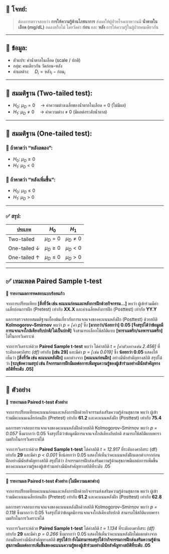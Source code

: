 ## 🧪 **โจทย์:**

> ต้องการตรวจสอบว่า **การให้ความรู้ด้านโภชนาการ**
> ส่งผลให้ผู้ป่วยโรคเบาหวานมี **น้ำตาลในเลือด (mg/dL)** ลดลงหรือไม่
> โดยวัดค่า **ก่อน** และ **หลัง** การให้ความรู้ในผู้ป่วยคนเดียวกัน

---

## 🧾 **ข้อมูล:**

* ตัวแปร: ค่าน้ำตาลในเลือด (scale / ปกติ)
* กลุ่ม: คนเดียวกัน วัดก่อน–หลัง
* ค่าผลต่าง:
   $D_i = \text{หลัง}_i - \text{ก่อน}_i$

---

## 📌 **สมมติฐาน (Two-tailed test):**

* $H_0$: $\mu_D = 0$
   → ค่าความต่างเฉลี่ยของน้ำตาลในเลือด = 0 (ไม่มีผล)
* $H_1$: $\mu_D \ne 0$
   → ค่าความต่าง ≠ 0 (มีผลต่อระดับน้ำตาล)

---

## 📌 **สมมติฐาน (One-tailed test):**

### 🔽 ถ้าคาดว่า “หลังลดลง”:

* $H_0$: $\mu_D \ge 0$
* $H_1$: $\mu_D < 0$

### 🔼 ถ้าคาดว่า “หลังเพิ่มขึ้น”:

* $H_0$: $\mu_D \le 0$
* $H_1$: $\mu_D > 0$

---

### ✅ สรุป:

| ประเภท       | $H_0$         | $H_1$         |
| ------------ | ------------- | ------------- |
| Two-tailed   | $\mu_D = 0$   | $\mu_D \ne 0$ |
| One-tailed ↓ | $\mu_D \ge 0$ | $\mu_D < 0$   |
| One-tailed ↑ | $\mu_D \le 0$ | $\mu_D > 0$   |

---

## ✅ เทมเพลต Paired Sample t-test

📄 **รายงานผลการทดสอบแบบร้อยแก้ว**

จากการเปรียบเทียบ **\[สิ่งที่วัด เช่น คะแนนก่อนและหลังการฝึกด้วยกิจกรรม...]** พบว่า
ผู้เข้าร่วมมีค่าเฉลี่ยก่อนการฝึก (Pretest) เท่ากับ **XX.X**
และค่าเฉลี่ยหลังการฝึก (Posttest) เท่ากับ **YY.Y**

ผลการตรวจสอบสมมติฐานเบื้องต้นเกี่ยวกับการแจกแจงของคะแนนหลังฝึก (Posttest) ด้วยสถิติ **Kolmogorov–Smirnov** พบว่า *p = \[ค่า p]* ซึ่ง **\[มากกว่า/น้อยกว่า] 0.05**
**\[จึงสรุปได้ว่าข้อมูลมีการแจกแจงใกล้เคียงกับปกติ/ไม่เป็นปกติ]**
จึงสามารถเลือกใช้สถิติแบบ **\[พาราเมตริก/นอพาราเมตริก]** ได้ในการวิเคราะห์

จากการวิเคราะห์ด้วย **Paired Sample t-test** พบว่า
ได้ค่าสถิติ *t = \[ค่าตัวอย่างเช่น 2.456]*
ที่ระดับองศาอิสระ *(df)* เท่ากับ **\[เช่น 29]**
และมีค่า *p = \[เช่น 0.019]* ซึ่ง **น้อยกว่า 0.05**
แสดงให้เห็นว่า **\[สิ่งที่วัด เช่น คะแนนหลังฝึก]** แตกต่างจาก **\[คะแนนก่อนฝึก]** อย่างมีนัยสำคัญทางสถิติ สรุปได้ว่า
**\[ระบุข้อความสรุป เช่น กิจกรรมการฝึกมีผลต่อการเพิ่มพูนความรู้ของผู้เข้าร่วมอย่างมีนัยสำคัญทางสถิติที่ระดับ .05]**

---

## 🎯 ตัวอย่าง

📄 **รายงานผล Paired t-test ตัวอย่าง**

จากการเปรียบเทียบคะแนนก่อนและหลังการฝึกด้วยกิจกรรมส่งเสริมความรู้ด้านสุขภาพ พบว่า
ผู้เข้าร่วมมีคะแนนเฉลี่ยก่อนฝึก (Pretest) เท่ากับ **61.2**
และคะแนนหลังฝึก (Posttest) เท่ากับ **75.4**

ผลการตรวจสอบการแจกแจงของคะแนนหลังฝึกด้วยสถิติ Kolmogorov–Smirnov พบว่า *p = 0.057* ซึ่งมากกว่า 0.05
จึงสรุปได้ว่าข้อมูลมีการแจกแจงใกล้เคียงกับปกติ สามารถใช้สถิติแบบพาราเมตริกในการวิเคราะห์ได้

จากการวิเคราะห์ด้วย **Paired Sample t-test** ได้ค่าสถิติ *t = 12.917* ที่ระดับองศาอิสระ (df) เท่ากับ **29** และมีค่า *p < 0.001* ซึ่งน้อยกว่า 0.05
แสดงให้เห็นว่าคะแนนหลังฝึกแตกต่างจากก่อนฝึกอย่างมีนัยสำคัญทางสถิติ สรุปได้ว่า กิจกรรมการฝึกส่งเสริมความรู้ด้านสุขภาพมีผลต่อการเพิ่มขึ้นของคะแนนความรู้ของผู้เข้าร่วมอย่างมีนัยสำคัญทางสถิติที่ระดับ .05

---

📄 **รายงานผล Paired t-test ตัวอย่าง (ไม่มีความแตกต่าง)**

จากการเปรียบเทียบคะแนนก่อนและหลังการฝึกด้วยกิจกรรมส่งเสริมความรู้ด้านสุขภาพ พบว่า
ผู้เข้าร่วมมีคะแนนเฉลี่ยก่อนฝึก (Pretest) เท่ากับ **61.2** และคะแนนหลังฝึก (Posttest) เท่ากับ **62.8**

ผลการตรวจสอบการแจกแจงของคะแนนหลังฝึกด้วยสถิติ Kolmogorov–Smirnov พบว่า *p = 0.118* ซึ่งมากกว่า 0.05
จึงสรุปได้ว่าข้อมูลมีการแจกแจงใกล้เคียงกับปกติ สามารถใช้สถิติแบบพาราเมตริกในการวิเคราะห์ได้

จากการวิเคราะห์ด้วย **Paired Sample t-test** ได้ค่าสถิติ *t = 1.134* ที่ระดับองศาอิสระ *(df)* เท่ากับ **29** และมีค่า *p = 0.266* ซึ่งมากกว่า 0.05
แสดงให้เห็นว่าคะแนนหลังฝึกไม่แตกต่างจากก่อนฝึกอย่างมีนัยสำคัญทางสถิติ
**สรุปได้ว่า ยังไม่สามารถสรุปได้ว่ากิจกรรมการฝึกส่งเสริมความรู้ด้านสุขภาพมีผลต่อการเพิ่มขึ้นของคะแนนความรู้ของผู้เข้าร่วมอย่างมีนัยสำคัญทางสถิติที่ระดับ .05**


